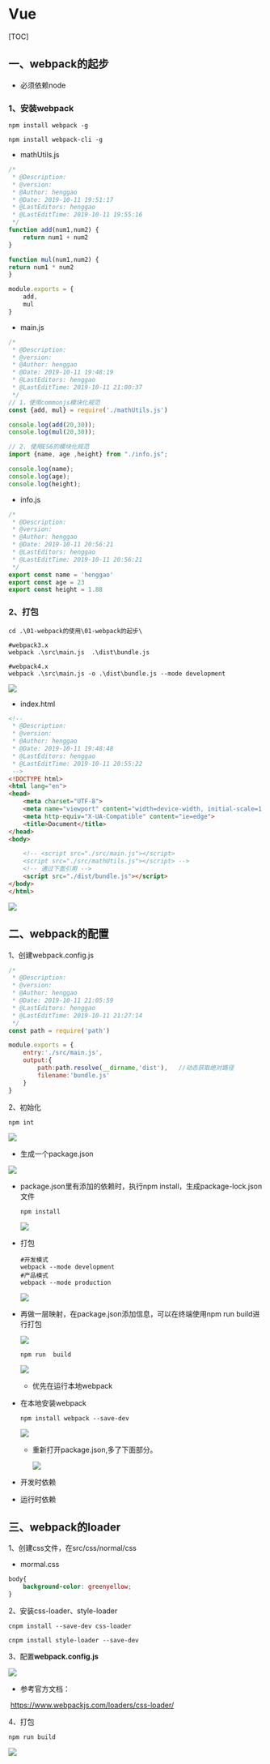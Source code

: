 # Vue

[TOC]

## 一、webpack的起步

- 必须依赖node

### 1、安装webpack

```shell
npm install webpack -g

npm install webpack-cli -g
```

- mathUtils.js

```js
/*
 * @Description: 
 * @version: 
 * @Author: henggao
 * @Date: 2019-10-11 19:51:17
 * @LastEditors: henggao
 * @LastEditTime: 2019-10-11 19:55:16
 */
function add(num1,num2) {
    return num1 + num2
}

function mul(num1,num2) {
return num1 * num2
}

module.exports = {
    add,
    mul
}
```

- main.js

```js
/*
 * @Description: 
 * @version: 
 * @Author: henggao
 * @Date: 2019-10-11 19:48:19
 * @LastEditors: henggao
 * @LastEditTime: 2019-10-11 21:00:37
 */
// 1，使用commonjs模块化规范
const {add, mul} = require('./mathUtils.js')

console.log(add(20,30));
console.log(mul(20,30));

// 2. 使用ES6的模块化规范
import {name, age ,height} from "./info.js";

console.log(name);
console.log(age);
console.log(height);

```

- info.js

```js
/*
 * @Description: 
 * @version: 
 * @Author: henggao
 * @Date: 2019-10-11 20:56:21
 * @LastEditors: henggao
 * @LastEditTime: 2019-10-11 20:56:21
 */
export const name = 'henggao'
export const age = 23
export const height = 1.88
```

### 2、打包

```shell
cd .\01-webpack的使用\01-webpack的起步\

#webpack3.x
webpack .\src\main.js  .\dist\bundle.js

#webpack4.x
webpack .\src\main.js -o .\dist\bundle.js --mode development
```

![](IMG/微信截图_20191011205139.png)

- index.html

```html
<!--
 * @Description: 
 * @version: 
 * @Author: henggao
 * @Date: 2019-10-11 19:48:48
 * @LastEditors: henggao
 * @LastEditTime: 2019-10-11 20:55:22
 -->
<!DOCTYPE html>
<html lang="en">
<head>
    <meta charset="UTF-8">
    <meta name="viewport" content="width=device-width, initial-scale=1.0">
    <meta http-equiv="X-UA-Compatible" content="ie=edge">
    <title>Document</title>
</head>
<body>

    <!-- <script src="./src/main.js"></script>
    <script src="./src/mathUtils.js"></script> -->
    <!-- 通过下面引用 -->
    <script src="./dist/bundle.js"></script>
</body>
</html>
```

![](IMG/微信截图_20191011210242.png)

## 二、webpack的配置

1、创建webpack.config.js

```js
/*
 * @Description: 
 * @version: 
 * @Author: henggao
 * @Date: 2019-10-11 21:05:59
 * @LastEditors: henggao
 * @LastEditTime: 2019-10-11 21:27:14
 */
const path = require('path')

module.exports = {
    entry:'./src/main.js',
    output:{
        path:path.resolve(__dirname,'dist'),   //动态获取绝对路径
        filename:'bundle.js'
    }
}
```

2、初始化

```shell
npm int
```

![](IMG/微信截图_20191011211204.png)

- 生成一个package.json

![](IMG/微信截图_20191011211447.png)

- package.json里有添加的依赖时，执行npm install，生成package-lock.json文件

  ```shell
  npm install
  ```

  ![](IMG/微信截图_20191011211801.png)

- 打包

  ```shell
  #开发模式
  webpack --mode development 
  #产品模式
  webpack --mode production
  ```

  ![](IMG/微信截图_20191011214312.png)

- 再做一层映射，在package.json添加信息，可以在终端使用npm run  build进行打包

  ![](IMG/微信截图_20191011214638.png)

  ```shell
  npm run  build
  ```

  ![](IMG/微信截图_20191011215033.png)

  - 优先在运行本地webpack

- 在本地安装webpack

  ```shell
  npm install webpack --save-dev
  ```

  ![](IMG/微信截图_20191011215809.png)

  - 重新打开package.json,多了下面部分。

    ![](IMG/微信截图_20191011215837.png)

- 开发时依赖

- 运行时依赖

## 三、webpack的loader

1、创建css文件，在src/css/normal/css

- mormal.css

```css
body{
    background-color: greenyellow;
}
```

2、安装css-loader、style-loader

```shell
cnpm install --save-dev css-loader

cnpm install style-loader --save-dev
```

3、配置**webpack.config.js**

![](IMG/微信截图_20191011221506.png)

-  参考官方文档：

​	https://www.webpackjs.com/loaders/css-loader/

4、打包

```shell
npm run build
```

![](IMG/微信截图_20191011223111.png)

